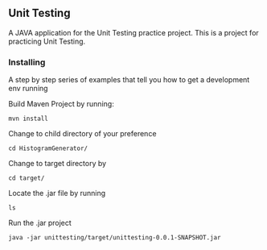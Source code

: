 ## Unit Testing

A JAVA application for the Unit Testing practice project. This is a project for practicing Unit Testing.

### Installing

A step by step series of examples that tell you how to get a development env running

Build Maven Project by running:

```
mvn install
```

Change to child directory of your preference

```
cd HistogramGenerator/
```

Change to target directory by

```
cd target/
```

Locate the .jar file by running

```
ls
```

Run the .jar project

```
java -jar unittesting/target/unittesting-0.0.1-SNAPSHOT.jar
```
